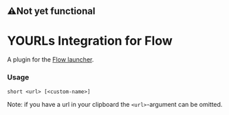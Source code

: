 ## ⚠️Not yet functional

YOURLs Integration for Flow
==================

A plugin for the [Flow launcher](https://github.com/Flow-Launcher/Flow.Launcher).

### Usage

    short <url> [<custom-name>]

Note: if you have a url in your clipboard the `<url>`-argument can be omitted.
